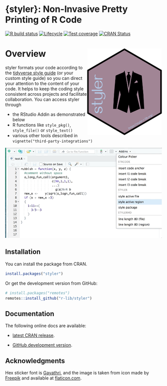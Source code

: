 
<!-- README.md is generated from README.Rmd. Please edit that file -->

# {styler}: Non-Invasive Pretty Printing of R Code

<!-- badges: start -->

[![R build
status](https://github.com/r-lib/styler/workflows/R-CMD-check/badge.svg)](https://github.com/r-lib/styler/actions)
[![Lifecycle](https://img.shields.io/badge/lifecycle-stable-brightgreen.svg)](https://lifecycle.r-lib.org/articles/stages.html)
[![Test
coverage](https://codecov.io/gh/r-lib/styler/branch/main/graph/badge.svg)](https://app.codecov.io/gh/r-lib/styler?branch=main)
[![CRAN
Status](https://www.r-pkg.org/badges/version/styler)](https://cran.r-project.org/package=styler)

<!-- badges: end -->

# Overview <img src="man/figures/logo.png" align="right" width="240" />

styler formats your code according to the [tidyverse style
guide](https://style.tidyverse.org) (or your custom style guide) so you
can direct your attention to the content of your code. It helps to keep
the coding style consistent across projects and facilitate
collaboration. You can access styler through

- the RStudio Addin as demonstrated below
- R functions like `style_pkg()`, `style_file()` or `style_text()`
- various other tools described in
  `vignette("third-party-integrations")`

<img src="https://raw.githubusercontent.com/lorenzwalthert/some_raw_data/master/styler_0.1.gif" width="650px" />

## Installation

You can install the package from CRAN.

``` r
install.packages("styler")
```

Or get the development version from GitHub:

``` r
# install.packages("remotes")
remotes::install_github("r-lib/styler")
```

## Documentation

The following online docs are available:

- [latest CRAN release](https://styler.r-lib.org).

- [GitHub development version](https://styler.r-lib.org/dev/).

## Acknowledgments

Hex sticker font is
[Gayathri](https://fonts.google.com/specimen/Gayathri), and the image is
taken from icon made by [Freepik](https://www.freepik.com) and available
at [flaticon.com](https://www.flaticon.com/free-icon/suit).
